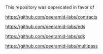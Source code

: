 This repository was deprecated in favor of 

https://github.com/peeramid-labs/contracts

https://github.com/peeramid-labs/eds

https://github.com/peeramid-labs/sdk

https://github.com/peeramid-labs/multipass 
